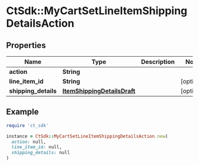 # CtSdk::MyCartSetLineItemShippingDetailsAction

## Properties

| Name | Type | Description | Notes |
| ---- | ---- | ----------- | ----- |
| **action** | **String** |  |  |
| **line_item_id** | **String** |  | [optional] |
| **shipping_details** | [**ItemShippingDetailsDraft**](ItemShippingDetailsDraft.md) |  | [optional] |

## Example

```ruby
require 'ct_sdk'

instance = CtSdk::MyCartSetLineItemShippingDetailsAction.new(
  action: null,
  line_item_id: null,
  shipping_details: null
)
```

